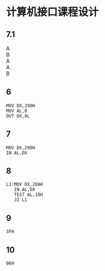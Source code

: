 # 计算机接口课程设计

## 7.1
A  
B  
A  
A  
B

## 6
```assembly
MOV DX,290H
MOV AL,0
OUT DX,AL
```

## 7
```assembly
MOV DX,290H
IN AL,DX
```

## 8
```assembly
L1:MOV DX,28AH
   IN AL,DX
   TEST AL,10H
   JZ L1
```

## 9
`3FH`

## 10 
`06H`